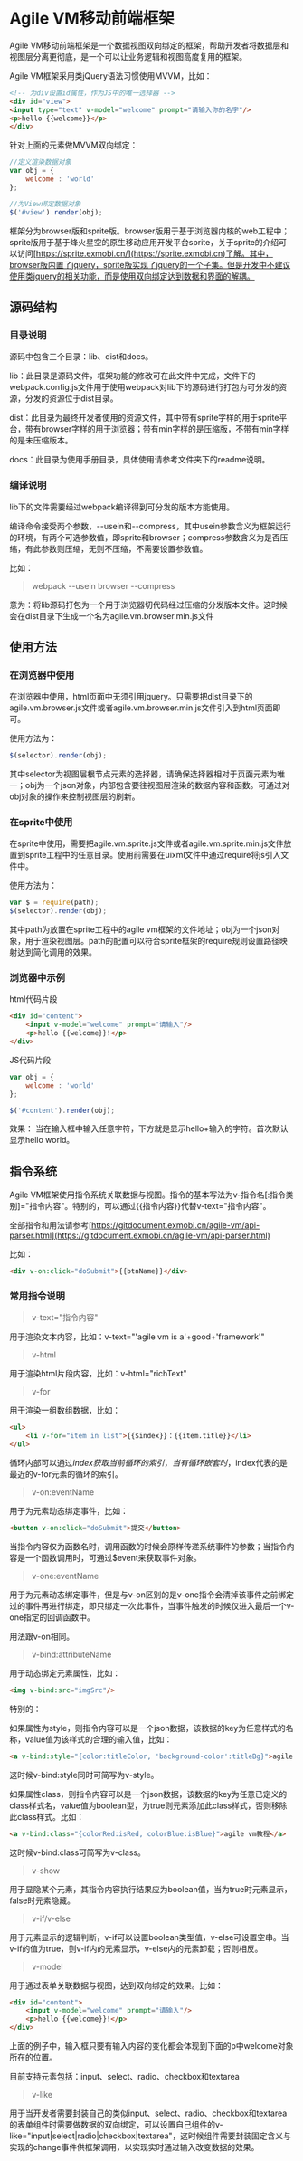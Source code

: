 # Agile VM移动前端框架

Agile VM移动前端框架是一个数据视图双向绑定的框架，帮助开发者将数据层和视图层分离更彻底，是一个可以让业务逻辑和视图高度复用的框架。

Agile VM框架采用类jQuery语法习惯使用MVVM，比如：
```html
<!-- 为div设置id属性，作为JS中的唯一选择器 -->
<div id="view">
<input type="text" v-model="welcome" prompt="请输入你的名字"/>
<p>hello {{welcome}}</p>
</div>
```

针对上面的元素做MVVM双向绑定：
```javascript
//定义渲染数据对象
var obj = {
	welcome : 'world'
};

//为View绑定数据对象
$('#view').render(obj);
```

框架分为browser版和sprite版。browser版用于基于浏览器内核的web工程中；sprite版用于基于烽火星空的原生移动应用开发平台sprite，关于sprite的介绍可以访问[https://sprite.exmobi.cn/](https://sprite.exmobi.cn)了解。其中，browser版内置了jquery，sprite版实现了jquery的一个子集。但是开发中不建议使用类jquery的相关功能，而是使用双向绑定达到数据和界面的解耦。


<h2 id="cid_0">源码结构</h2>

### 目录说明

源码中包含三个目录：lib、dist和docs。

lib：此目录是源码文件，框架功能的修改可在此文件中完成，文件下的webpack.config.js文件用于使用webpack对lib下的源码进行打包为可分发的资源，分发的资源位于dist目录。

dist：此目录为最终开发者使用的资源文件，其中带有sprite字样的用于sprite平台，带有browser字样的用于浏览器；带有min字样的是压缩版，不带有min字样的是未压缩版本。

docs：此目录为使用手册目录，具体使用请参考文件夹下的readme说明。

### 编译说明

lib下的文件需要经过webpack编译得到可分发的版本方能使用。

编译命令接受两个参数，--usein和--compress，其中usein参数含义为框架运行的环境，有两个可选参数值，即sprite和browser；compress参数含义为是否压缩，有此参数则压缩，无则不压缩，不需要设置参数值。

比如：  
> webpack --usein browser --compress

意为：将lib源码打包为一个用于浏览器切代码经过压缩的分发版本文件。这时候会在dist目录下生成一个名为agile.vm.browser.min.js文件


<h2 id="cid_1">使用方法</h2>

### 在浏览器中使用

在浏览器中使用，html页面中无须引用jquery。只需要把dist目录下的agile.vm.browser.js文件或者agile.vm.browser.min.js文件引入到html页面即可。

使用方法为：

```javascript
$(selector).render(obj);
```


其中selector为视图层根节点元素的选择器，请确保选择器相对于页面元素为唯一；obj为一个json对象，内部包含要往视图层渲染的数据内容和函数。可通过对obj对象的操作来控制视图层的刷新。

### 在sprite中使用

在sprite中使用，需要把agile.vm.sprite.js文件或者agile.vm.sprite.min.js文件放置到sprite工程中的任意目录。使用前需要在uixml文件中通过require将js引入文件中。

使用方法为：

```javascript
var $ = require(path);
$(selector).render(obj);
```

其中path为放置在sprite工程中的agile vm框架的文件地址；obj为一个json对象，用于渲染视图层。path的配置可以符合sprite框架的require规则设置路径映射达到简化调用的效果。


### 浏览器中示例

html代码片段
```html
<div id="content">
	<input v-model="welcome" prompt="请输入"/>
	<p>hello {{welcome}}!</p>
</div>
```

JS代码片段
```javascript
var obj = {
	welcome : 'world'
};

$('#content').render(obj);
```

效果：
当在输入框中输入任意字符，下方就是显示hello+输入的字符。首次默认显示hello world。

<h2 id="cid_2">指令系统</h2>

Agile VM框架使用指令系统关联数据与视图。指令的基本写法为v-指令名[:指令类别]="指令内容"。特别的，可以通过{{指令内容}}代替v-text="指令内容"。

全部指令和用法请参考[https://gitdocument.exmobi.cn/agile-vm/api-parser.html](https://gitdocument.exmobi.cn/agile-vm/api-parser.html)

比如：

```html
<div v-on:click="doSubmit">{{btnName}}</div>
```

### 常用指令说明

> v-text="指令内容"

用于渲染文本内容，比如：v-text="'agile vm is a'+good+'framework'"

> v-html

用于渲染html片段内容，比如：v-html="richText"

> v-for

用于渲染一组数组数据，比如：

```html
<ul>
	<li v-for="item in list">{{$index}}：{{item.title}}</li>
</ul>
```

循环内部可以通过$index获取当前循环的索引，当有循环嵌套时，$index代表的是最近的v-for元素的循环的索引。

> v-on:eventName

用于为元素动态绑定事件，比如：

```html
<button v-on:click="doSubmit">提交</button>
```

当指令内容仅为函数名时，调用函数的时候会原样传递系统事件的参数；当指令内容是一个函数调用时，可通过$event来获取事件对象。

> v-one:eventName

用于为元素动态绑定事件，但是与v-on区别的是v-one指令会清掉该事件之前绑定过的事件再进行绑定，即只绑定一次此事件，当事件触发的时候仅进入最后一个v-one指定的回调函数中。

用法跟v-on相同。

> v-bind:attributeName

用于动态绑定元素属性，比如：

```html
<img v-bind:src="imgSrc"/>
```

特别的：

如果属性为style，则指令内容可以是一个json数据，该数据的key为任意样式的名称，value值为该样式的合理的输入值，比如：

```html
<a v-bind:style="{color:titleColor, 'background-color':titleBg}">agile vm教程</a>
```

这时候v-bind:style同时可简写为v-style。


如果属性class，则指令内容可以是一个json数据，该数据的key为任意已定义的class样式名，value值为boolean型，为true则元素添加此class样式，否则移除此class样式。比如：

```html
<a v-bind:class="{colorRed:isRed, colorBlue:isBlue}">agile vm教程</a>
```

这时候v-bind:class可简写为v-class。

> v-show

用于显隐某个元素，其指令内容执行结果应为boolean值，当为true时元素显示，false时元素隐藏。

> v-if/v-else

用于元素显示的逻辑判断，v-if可以设置boolean类型值，v-else可设置空串。当v-if的值为true，则v-if内的元素显示，v-else内的元素卸载；否则相反。

> v-model

用于通过表单关联数据与视图，达到双向绑定的效果。比如：

```html
<div id="content">
	<input v-model="welcome" prompt="请输入"/>
	<p>hello {{welcome}}!</p>
</div>
```

上面的例子中，输入框只要有输入内容的变化都会体现到下面的p中welcome对象所在的位置。

目前支持元素包括：input、select、radio、checkbox和textarea

> v-like

用于当开发者需要封装自己的类似input、select、radio、checkbox和textarea的表单组件时需要做数据的双向绑定，可以设置自己组件的v-like="input|select|radio|checkbox|textarea"，这时候组件需要封装固定含义与实现的change事件供框架调用，以实现实时通过输入改变数据的效果。